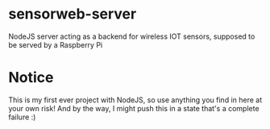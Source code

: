 # sensorweb-server
NodeJS server acting as a backend for wireless IOT sensors, supposed to be served by a Raspberry Pi

# Notice
This is my first ever project with NodeJS, so use anything you find in here at your own risk!
And by the way, I might push this in a state that's a complete failure :)
